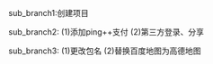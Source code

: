 sub_branch1:创建项目

sub_branch2:
  (1)添加ping++支付
  (2)第三方登录、分享
  
sub_branch3:
  (1)更改包名
  (2)替换百度地图为高德地图
